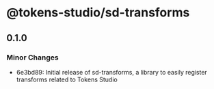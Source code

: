 # @tokens-studio/sd-transforms

## 0.1.0

### Minor Changes

- 6e3bd89: Initial release of sd-transforms, a library to easily register transforms related to Tokens Studio
